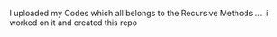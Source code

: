 I uploaded my Codes which all belongs to the Recursive Methods ....
i worked on it and created this repo
